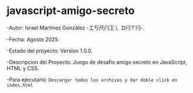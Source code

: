 # javascript-amigo-secreto

-Autor: Israel Martínez González -工丂尺闩㠪㇄ ᗪ闩ㄒ闩-.

-Fecha: Agosto 2025 

-Estado del proyecto: Version 1.0.0.

-Descripcion del Proyecto: Juego de desafio amigo secreto en JavaScript, HTML y CSS.

-Para ejecutarlo: 
```Descargar todos los archivos y dar doble click en index.html```

<!-- ̨̣͕͉̫̜ͅÏ̗̮̪S̖̜͚͉̜̽͌R̞̟͌̊̾̋Ä̤́̂̚E̺̭̹͖͆̈͋̈́̈́͑̋͑͑ͅL̀ D̽Ä̤̝̦́̂̚ȚͬÄ̤́̂̚ ⓘ-->
